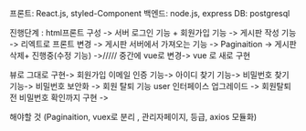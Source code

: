 프론트: React.js, styled-Component
백엔드: node.js, express
DB: postgresql


진행단계 : html프론트 구성 -> 서버 로그인 기능 + 회원가입 기능 -> 게시판 작성 기능 -> 리엑트로 프론트 변경 -> 게시판 서버에서 가져오는 기능 -> Paginaition -> 게시판 삭제+ 진행중(수정 기능) ->///// 중간에 vue로 변경-> vue 로 새로 구현

뷰로 그대로 구현-> 회원가입 이메일 인증 기능-> 아이디 찾기 기능-> 비밀번호 찾기 기능-> 비밀번호 보안화 -> 회원 탈퇴 기능 user 인터페이스 업그레이드 -> 회원탈퇴 전 비밀번호 확인까지 구현 ->

해야할 것
(Paginaition, vuex로 분리 , 관리자페이지, 등급, axios 모듈화)